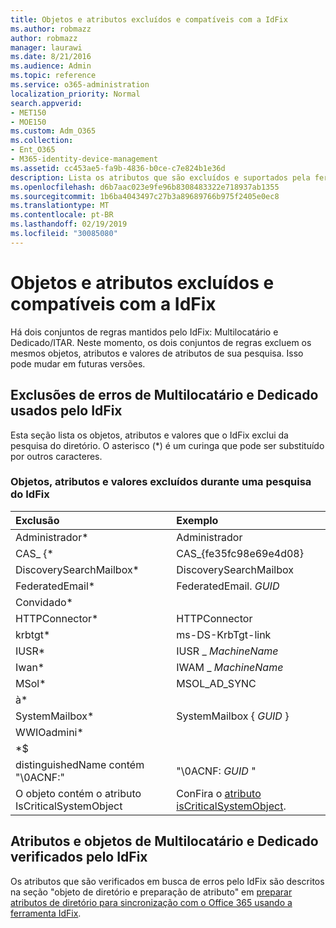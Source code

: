 ```yaml
---
title: Objetos e atributos excluídos e compatíveis com a IdFix
ms.author: robmazz
author: robmazz
manager: laurawi
ms.date: 8/21/2016
ms.audience: Admin
ms.topic: reference
ms.service: o365-administration
localization_priority: Normal
search.appverid:
- MET150
- MOE150
ms.custom: Adm_O365
ms.collection:
- Ent_O365
- M365-identity-device-management
ms.assetid: cc453ae5-fa9b-4836-b0ce-c7e824b1e36d
description: Lista os atributos que são excluídos e suportados pela ferramenta IdFix.
ms.openlocfilehash: d6b7aac023e9fe96b8308483322e718937ab1355
ms.sourcegitcommit: 1b6ba4043497c27b3a89689766b975f2405e0ec8
ms.translationtype: MT
ms.contentlocale: pt-BR
ms.lasthandoff: 02/19/2019
ms.locfileid: "30085080"
---
```

# <a name="idfix-excluded-and-supported-objects-and-attributes"></a>Objetos e atributos excluídos e compatíveis com a IdFix
Há dois conjuntos de regras mantidos pelo IdFix: Multilocatário e Dedicado/ITAR. Neste momento, os dois conjuntos de regras excluem os mesmos objetos, atributos e valores de atributos de sua pesquisa. Isso pode mudar em futuras versões.
  
## <a name="multi-tenant-and-dedicated-error-exclusions-used-by-idfix"></a>Exclusões de erros de Multilocatário e Dedicado usados pelo IdFix
Esta seção lista os objetos, atributos e valores que o IdFix exclui da pesquisa do diretório. O asterisco (\*) é um curinga que pode ser substituído por outros caracteres.
  
### <a name="objects-attributes-and-values-excluded-during-an-idfix-search"></a>Objetos, atributos e valores excluídos durante uma pesquisa do IdFix

|**Exclusão**|**Exemplo**|
|:-----|:-----|
|Administrador\* |Administrador |
|CAS_ {\*  |CAS_{fe35fc98e69e4d08} |
|DiscoverySearchMailbox\*  |DiscoverySearchMailbox  |
|FederatedEmail\* |FederatedEmail. *GUID* |
|Convidado\* ||
|HTTPConnector\*  |HTTPConnector |
|krbtgt\* |ms-DS-KrbTgt-link |
|IUSR\* |IUSR _ *MachineName* |
|Iwan\*  |IWAM _ *MachineName* |
|MSol\* |MSOL_AD_SYNC |
|à\* ||
|SystemMailbox\* |SystemMailbox { *GUID* }|
|WWIOadmini\*  ||
|\*$ ||
|distinguishedName contém "\0ACNF:"|"\0ACNF: *GUID* " |
|O objeto contém o atributo IsCriticalSystemObject |ConFira o [atributo isCriticalSystemObject](https://go.microsoft.com/fwlink/p/?LinkId=401169). |
   
## <a name="multi-tenant-and-dedicated-objects-and-attributes-checked-by-idfix"></a>Atributos e objetos de Multilocatário e Dedicado verificados pelo IdFix
Os atributos que são verificados em busca de erros pelo IdFix são descritos na seção "objeto de diretório e preparação de atributo" em [preparar atributos de diretório para sincronização com o Office 365 usando a ferramenta IdFix](prepare-directory-attributes-for-synch-with-idfix.md).
  

